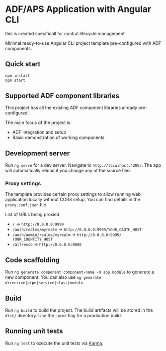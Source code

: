 # ADF/APS Application with Angular CLI

this is created specificall for contral lifecycle management


Minimal ready-to-use Angular CLI project template pre-configured with ADF components.

## Quick start

```sh
npm install
npm start
```

## Supported ADF component libraries

This project has all the existing ADF component libraries already pre-configured.

The main focus of the project is:

- ADF integration and setup
- Basic demonstration of working components

## Development server

Run `ng serve` for a dev server. Navigate to `http://localhost:4200/`. The app will automatically reload if you change any of the source files.

### Proxy settings

The template provides certain proxy settings to allow running web application locally without CORS setup.
You can find details in the `proxy.conf.json` file.

List of URLs being proxied:

- `/` -> `http://0.0.0.0:9999`
- `/auth/realms/myrealm` -> `http://0.0.0.0:9999/YOUR_OAUTH_HOST`
- `/auth/admin/realms/myrealm` -> `http://0.0.0.0:9999/
YOUR_IDENTITY_HOST`
- `/alfresco` -> `http://0.0.0.0:8080`

## Code scaffolding

Run `ng generate component component-name -m app.module` to generate a new component. You can also use `ng generate directive|pipe|service|class|module`.

## Build

Run `ng build` to build the project. The build artifacts will be stored in the `dist/` directory. Use the `-prod` flag for a production build.

## Running unit tests

Run `ng test` to execute the unit tests via [Karma](https://karma-runner.github.io).

